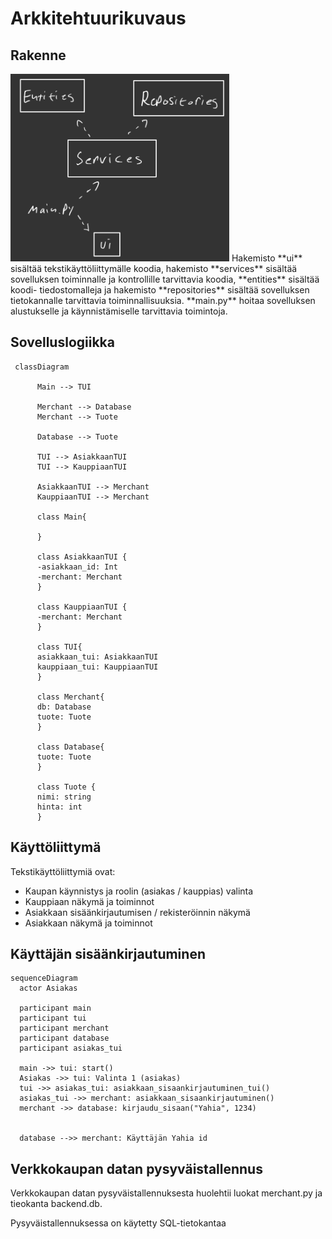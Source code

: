 # Arkkitehtuurikuvaus
## Rakenne
<img src=./IMG_0055.jpeg width="350" height="300">
Hakemisto **ui** sisältää tekstikäyttöliittymälle koodia, hakemisto **services** sisältää sovelluksen toiminnalle ja kontrollille tarvittavia koodia, **entities** sisältää koodi- tiedostomalleja ja hakemisto **repositories** sisältää sovelluksen tietokannalle tarvittavia toiminnallisuuksia. **main.py** hoitaa sovelluksen alustukselle ja käynnistämiselle tarvittavia toimintoja. 

## Sovelluslogiikka

```mermaid
 classDiagram
 
      Main --> TUI
 
      Merchant --> Database
      Merchant --> Tuote
 
      Database --> Tuote
      
      TUI --> AsiakkaanTUI
      TUI --> KauppiaanTUI
      
      AsiakkaanTUI --> Merchant
      KauppiaanTUI --> Merchant
      
      class Main{
      
      }
      
      class AsiakkaanTUI {
      -asiakkaan_id: Int
      -merchant: Merchant
      }
      
      class KauppiaanTUI {
      -merchant: Merchant
      }
      
      class TUI{
      asiakkaan_tui: AsiakkaanTUI
      kauppiaan_tui: KauppiaanTUI
      }
      
      class Merchant{
      db: Database
      tuote: Tuote
      }
      
      class Database{
      tuote: Tuote
      }
      
      class Tuote {
      nimi: string
      hinta: int
      }  
```
## Käyttöliittymä
Tekstikäyttöliittymiä ovat:
- Kaupan käynnistys ja roolin (asiakas / kauppias) valinta
- Kauppiaan näkymä ja toiminnot
- Asiakkaan sisäänkirjautumisen / rekisteröinnin näkymä
- Asiakkaan näkymä ja toiminnot

## Käyttäjän sisäänkirjautuminen
```mermaid
sequenceDiagram
  actor Asiakas
  
  participant main
  participant tui
  participant merchant
  participant database
  participant asiakas_tui
  
  main ->> tui: start()
  Asiakas ->> tui: Valinta 1 (asiakas)
  tui ->> asiakas_tui: asiakkaan_sisaankirjautuminen_tui()
  asiakas_tui ->> merchant: asiakkaan_sisaankirjautuminen()
  merchant ->> database: kirjaudu_sisaan("Yahia", 1234)
  
  
  database -->> merchant: Käyttäjän Yahia id
```

## Verkkokaupan datan pysyväistallennus
Verkkokaupan datan pysyväistallennuksesta huolehtii luokat merchant.py ja tieokanta backend.db.

Pysyväistallennuksessa on käytetty SQL-tietokantaa
